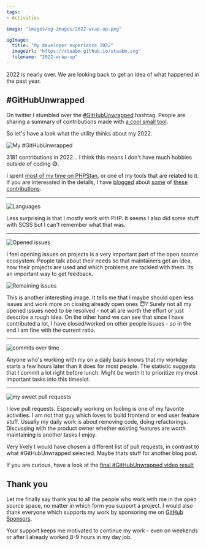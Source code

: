 ```yaml
---
tags:
- Activities

image: "images/og-images/2022-wrap-up.png"

ogImage:
  title: "My developer experience 2022"
  imageUrl: "https://staabm.github.io/staabm.svg"
  filename: "2022-wrap-up"
---
```


2022 is nearly over. We are looking back to get an idea of what happened in the past year.

## #GitHubUnwrapped

On twitter I stumbled over the [#GitHubUnwrapped](https://twitter.com/search?q=%23GitHubUnwrapped) hashtag.
People are sharing a summary of contributions made with [a cool small tool](https://www.githubunwrapped.com/).

So let's have a look what the utility thinks about my 2022.

![My #GitHubUnwrapped](https://user-images.githubusercontent.com/120441/208689801-aef3c9d6-e85c-4603-a3a5-13e4cc17aec5.png)

3181 contributions in 2022… I think this means I don't have much hobbies outside of coding 😅.

I spent [most of my time on PHPStan](https://github.com/phpstan/phpstan-src/pulls?q=is%3Apr+sort%3Aupdated-desc+author%3Astaabm+), or one of my tools that are related to it.
If you are interessted in the details, I have [blogged](https://staabm.github.io/archive.html#phpstan) about [some](https://staabm.github.io/archive.html#phpstan-dba) of [these](https://staabm.github.io/archive.html#rexstan) [contributions](https://staabm.github.io/archive.html#redaxo).

----

![Languages](https://user-images.githubusercontent.com/120441/208691333-a4c449dc-e6f7-4141-a543-521061daeb3f.png)

Less surprising is that I mostly work with PHP. It seems I also did some stuff with SCSS but I can't remember what that was.

----

![Opened issues](https://user-images.githubusercontent.com/120441/208691921-ea8658c0-fdb6-407c-9c4f-96192f7b0f3a.png)

I feel opening issues on projects is a very important part of the open source ecosystem.
People talk about their needs so that maintainers get an idea, how their projects are used and which problems are tackled with them.
Its an important way to get feedback.

![Remaining issues](https://user-images.githubusercontent.com/120441/208693092-87255f65-1d77-45d6-9797-dc96870f3da5.png)

This is another interesting image. It tells me that I maybe should open less issues and work more on closing already open ones 😇?
Surely not all my opened issues need to be resolved - not all are worth the effort or just describe a rough idea.
On the other hand we can see that since I have contributed a lot, I have closed/worked on other people issues - so in the end I am fine with the current ratio.

----

![commits over time](https://user-images.githubusercontent.com/120441/208694628-68f9e69c-1944-4731-91df-30b2b6584466.png)

Anyone who's working with my on a daily basis knows that my workday starts a few hours later than it does for most people.
The statistic suggests that I commit a lot right before lunch. Might be worth it to prioritize my most important tasks into this timeslot.

----

![my sweet pull requests](https://user-images.githubusercontent.com/120441/208695627-bd74594e-2042-4cb2-9b25-14ce6115a9f7.png)

I love pull requests. Especially working on tooling is one of my favorite activities. I am not that guy which loves to build frontend or end user feature stuff.
Usually my daily work is about removing code, doing refactorings. Discussing with the product owner whether existing features are worth maintaining is another tasks I enjoy.

Very likely I would have chosen a different list of pull requests, in contrast to what #GitHubUnwrapped selected. Maybe thats stuff for another blog post.

If you are curious, have a look at the [final #GitHubUnwrapped video result](https://www.githubunwrapped.com/staabm)

## Thank you

Let me finally say thank you to all the people who work with me in the open source space, no matter in which form you support a project.
I would also thank everyone which supports my work by sponsoring me on [GitHub Sponsors](https://github.com/sponsors/staabm).

Your support keeps me motivated to continue my work - even on weekends or after I already worked 8-9 hours in my day job.
